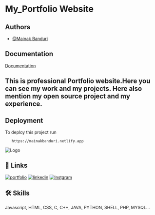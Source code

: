 # My_Portfolio Website

## Authors

- [@Mainak Banduri](https://www.github.com/VOYAGER441)



## Documentation

[Documentation](https://linktodocumentation)

## This is professional Portfolio website.Here you can see my work and my projects. Here also mention my open source project and my experience.

## Deployment

To deploy this project run

```Website visite:
   https://mainakbanduri.netlify.app
```



![Logo](https://img.freepik.com/premium-vector/mb-logo-design_731343-323.jpg?w=900)

## 🔗 Links
[![portfolio](https://img.shields.io/badge/my_portfolio-000?style=for-the-badge&logo=ko-fi&logoColor=white)](https://mainakbanduri.netlify.app)
[![linkedin](https://img.shields.io/badge/linkedin-0A66C2?style=for-the-badge&logo=linkedin&logoColor=white)](https://linkedin.com/in/mainak-banduri-239808237)
[![Instgram](https://img.shields.io/badge/twitter-1DA1F2?style=for-the-badge&logo=twitter&logoColor=white)](https://x.com/voyager_mainak?t=Ywg2EtXL2g4joDywuVK2IQ&s=09)


## 🛠 Skills
Javascript, HTML, CSS, C, C++, JAVA, PYTHON, SHELL, PHP, MYSQL...
